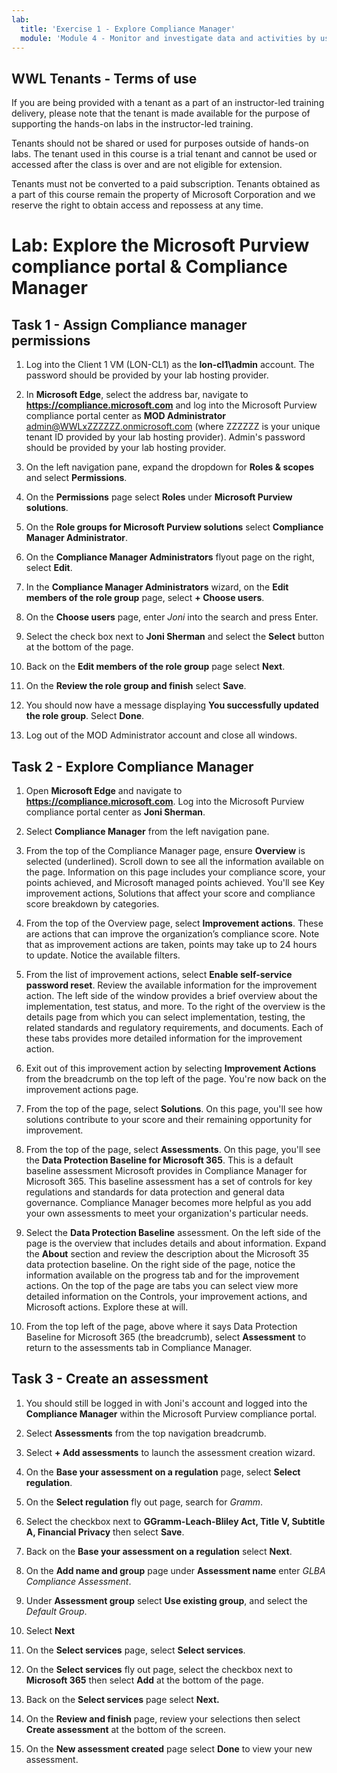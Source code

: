 ```yaml
---
lab:
  title: 'Exercise 1 - Explore Compliance Manager'
  module: 'Module 4 - Monitor and investigate data and activities by using Microsoft Purview'
---
```


## WWL Tenants - Terms of use

If you are being provided with a tenant as a part of an instructor-led training delivery, please note that the tenant is made available for the purpose of supporting the hands-on labs in the instructor-led training.

Tenants should not be shared or used for purposes outside of hands-on labs. The tenant used in this course is a trial tenant and cannot be used or accessed after the class is over and are not eligible for extension.

Tenants must not be converted to a paid subscription. Tenants obtained as a part of this course remain the property of Microsoft Corporation and we reserve the right to obtain access and repossess at any time.

# Lab: Explore the Microsoft Purview compliance portal & Compliance Manager

## Task 1 - Assign Compliance manager permissions

1. Log into the Client 1 VM (LON-CL1) as the **lon-cl1\admin** account. The password should be provided by your lab hosting provider.

1. In **Microsoft Edge**, select the address bar, navigate to **https://compliance.microsoft.com** and log into the Microsoft Purview compliance portal center as **MOD Administrator** admin@WWLxZZZZZZ.onmicrosoft.com (where ZZZZZZ is your unique tenant ID provided by your lab hosting provider). Admin's password should be provided by your lab hosting provider.

1. On the left navigation pane, expand the dropdown for **Roles & scopes** and select **Permissions**.

1. On the **Permissions** page select **Roles** under **Microsoft Purview solutions**.

1. On the **Role groups for Microsoft Purview solutions** select **Compliance Manager Administrator**.

1. On the **Compliance Manager Administrators** flyout page on the right, select **Edit**.

1. In the **Compliance Manager Administrators** wizard, on the **Edit members of the role group** page, select **+ Choose users**.

1. On the **Choose users** page, enter *Joni* into the search and press Enter.

1. Select the check box next to **Joni Sherman** and select the **Select** button at the bottom of the page.

1. Back on the **Edit members of the role group** page select **Next**.

1. On the **Review the role group and finish** select **Save**.

1. You should now have a message displaying **You successfully updated the role group**. Select **Done**.

1. Log out of the MOD Administrator account and close all windows.

## Task 2 - Explore Compliance Manager

1. Open **Microsoft Edge** and navigate to **https://compliance.microsoft.com**. Log into the Microsoft Purview compliance portal center as **Joni Sherman**.

1. Select **Compliance Manager** from the left navigation pane.

1. From the top of the Compliance Manager page, ensure **Overview** is selected (underlined). Scroll down to see all the information available on the page. Information on this page includes your compliance score, your points achieved, and Microsoft managed points achieved. You'll see Key improvement actions, Solutions that affect your score and compliance score breakdown by categories.

1. From the top of the Overview page, select **Improvement actions**. These are actions that can improve the organization’s compliance score. Note that as improvement actions are taken, points may take up to 24 hours to update. Notice the available filters.

1. From the list of improvement actions, select **Enable self-service password reset**. Review the available information for the improvement action. The left side of the window provides a brief overview about the implementation, test status, and more. To the right of the overview is the details page from which you can select implementation, testing, the related standards and regulatory requirements, and documents. Each of these tabs provides more detailed information for the improvement action.

1. Exit out of this improvement action by selecting **Improvement Actions** from the breadcrumb on the top left of the page. You're now back on the improvement actions page.

1. From the top of the page, select **Solutions**. On this page, you'll see how solutions contribute to your score and their remaining opportunity for improvement.

1. From the top of the page, select **Assessments**. On this page, you'll see the **Data Protection Baseline for Microsoft 365**. This is a default baseline assessment Microsoft provides in Compliance Manager for Microsoft 365. This baseline assessment has a set of controls for key regulations and standards for data protection and general data governance. Compliance Manager becomes more helpful as you add your own assessments to meet your organization's particular needs.

1. Select the **Data Protection Baseline** assessment. On the left side of the page is the overview that includes details and about information. Expand the **About** section and review the description about the Microsoft 35 data protection baseline. On the right side of the page, notice the information available on the progress tab and for the improvement actions. On the top of the page are tabs you can select view more detailed information on the Controls, your improvement actions, and Microsoft actions. Explore these at will.

1. From the top left of the page, above where it says Data Protection Baseline for Microsoft 365 (the breadcrumb), select **Assessment** to return to the assessments tab in Compliance Manager.

## Task 3 - Create an assessment

1. You should still be logged in with Joni's account and logged into the **Compliance Manager** within the Microsoft Purview compliance portal.

1. Select **Assessments** from the top navigation breadcrumb.

1. Select **+ Add assessments** to launch the assessment creation wizard.

1. On the **Base your assessment on a regulation** page, select **Select regulation**.

1. On the **Select regulation** fly out page, search for *Gramm*.

1. Select the checkbox next to **GGramm-Leach-Bliley Act, Title V, Subtitle A, Financial Privacy**  then select **Save**.

1. Back on the **Base your assessment on a regulation** select **Next**.

1. On the **Add name and group** page under **Assessment name** enter *GLBA Compliance Assessment*.

1. Under **Assessment group** select **Use existing group**, and select the *Default Group*.

1. Select **Next**

1. On the **Select services** page, select **Select services**.

1. On the **Select services** fly out page, select the checkbox next to **Microsoft 365** then select **Add** at the bottom of the page.

1. Back on the **Select services** page select **Next.**

1. On the **Review and finish** page, review your selections then select **Create assessment** at the bottom of the screen.

1. On the **New assessment created** page select **Done** to view your new assessment.

<!--Sure, here's another example scenario:


Your organization is a financial services provider that handles sensitive financial data. You want to ensure that you are compliant with the Gramm-Leach-Bliley Act (GLBA) regulations.


To create an assessment for GLBA, you can use the Compliance Manager templates provided by Microsoft. You can then customize the assessment to fit the specific needs of your organization.


For example, you can create an assessment for the Safeguards Rule, which requires financial institutions to develop, implement, and maintain a comprehensive information security program to protect customer information. You can then create improvement actions for each control in the assessment and test them to ensure compliance.


Remember to regularly review and update your assessment to ensure ongoing compliance with GLBA regulations.>